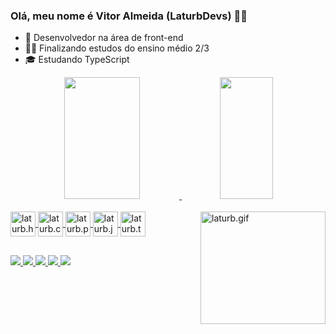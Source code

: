 ### Olá, meu nome é Vitor Almeida (LaturbDevs) 👨‍💻 

- 💼 Desenvolvedor na área de front-end
- 👨‍🎓 Finalizando estudos do ensino médio 2/3
- 🎓  Estudando TypeScript

<div align="center">
<a href="htpps://github.com/LaturbDevs">
<img width="49%" height="195px" src="https://github-readme-stats.vercel.app/api?username=LaturbDevs&amp;show_icons=true&amp;count_private=true&amp;hide_border=true&amp;title_color=006f4c&amp;icon_color=006f4c&amp;text_color=c9d1d9&amp;bg_color=0d1117" style="max-width: 100%;">
<img width="41%" height="195px" src="https://github-readme-stats.vercel.app/api/top-langs/?username=LaturbDevs&amp;layout=compact&amp;hide_border=true&amp;title_color=006f4c&amp;text_color=ff91a4&amp;bg_color=0d1117" style="max-width: 100%;">
</div>
<div style="display: inline_block"><br>
<img align="center" alt="laturb.html" heigth="30" width="40" src="https://cdn.jsdelivr.net/gh/devicons/devicon/icons/html5/html5-original.svg">
<img align="center" alt="laturb.css" heigth="30" width="40" src="https://cdn.jsdelivr.net/gh/devicons/devicon/icons/css3/css3-original.svg">
<img align="center" alt="laturb.py" heigth="30" width="40" src="https://cdn.jsdelivr.net/gh/devicons/devicon/icons/python/python-original.svg">
<img align="center" alt="laturb.js" heigth="30" width="40" src="https://cdn.jsdelivr.net/gh/devicons/devicon/icons/javascript/javascript-plain.svg">
<img align="center" alt="laturb.ts" heigth="30" width="40" src="https://cdn.jsdelivr.net/gh/devicons/devicon/icons/typescript/typescript-original.svg">
<img align="right" alt="laturb.gif" height="180" width="200" src="https://cdn.discordapp.com/attachments/1108661950222712835/1108668242500800522/20230518_051031.gif">
</div>

##

<div>
<a href="https://www.youtube.com/channel/UC8sSa7j_vRDC3L3bbb-os4A" target="_blank"><img src="https://img.shields.io/badge/Youtube-B40000?style=for-the-badge&logo=youtube&logoColor=white">
<a href="https://discord.gg/AczYUKj9t3" target="_blank"><img src="https://img.shields.io/badge/discord-7289DA?style=for-the-badge&logo=discord&logoColor=white">
<a href="https://instagram/laturb7zf" target="_blank"><img src="https://img.shields.io/badge/Instagram-E4405F?style=for-the-badge&logo=instagram&logoColor=white">
<a href="https://t.me/laturb7zf" target="_blank"><img src="https://img.shields.io/badge/Telegram-2CA5E0?style=for-the-badge&logo=telegram&logoColor=white">
<a href="laturbgostoso@gmail.com" target="_blank"><img src="https://img.shields.io/badge/Gmail-D14836?style=for-the-badge&logo=gmail&logoColor=white">
</div>
